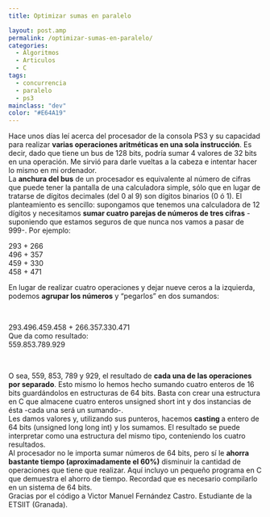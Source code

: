 ```yaml
---
title: Optimizar sumas en paralelo

layout: post.amp
permalink: /optimizar-sumas-en-paralelo/
categories:
  - Algoritmos
  - Articulos
  - C
tags:
  - concurrencia
  - paralelo
  - ps3
mainclass: "dev"
color: "#E64A19"
---
```

<div>
  Hace unos días leí acerca del procesador de la consola PS3 y su capacidad para realizar <b>varias operaciones aritméticas en una sola instrucción</b>. Es decir, dado que tiene un bus de 128 bits, podría sumar 4 valores de 32 bits en una operación. Me sirvió para darle vueltas a la cabeza e intentar hacer lo mismo en mi ordenador.
</div>
<div>
</div>
<div>
  La <b>anchura del bus</b> de un procesador es equivalente al número de cifras que puede tener la pantalla de una calculadora simple, sólo que en lugar de tratarse de dígitos decimales (del 0 al 9) son dígitos binarios (0 ó 1). El planteamiento es sencillo: supongamos que tenemos una calculadora de 12 dígitos y necesitamos <b>sumar cuatro parejas de números de tres cifras</b> -suponiendo que estamos seguros de que nunca nos vamos a pasar de 999-. Por ejemplo:
</div>
<p >
  293 + 266<br /> 496 + 357<br /> 459 + 330<br /> 458 + 471
</p>
<div>
  En lugar de realizar cuatro operaciones y dejar nueve ceros a la izquierda, podemos <b>agrupar los números</b> y &#8220;pegarlos&#8221; en dos sumandos:
</div>

&nbsp;

<div>
  293.496.459.458 + 266.357.330.471
</div>
<div>
  Que da como resultado:
</div>
<div>
  559.853.789.929
</div>

&nbsp;

<div>
  O sea, 559, 853, 789 y 929, el resultado de <b>cada una de las operaciones por separado</b>. Esto mismo lo hemos hecho sumando cuatro enteros de 16 bits guardándolos en estructuras de 64 bits. Basta con crear una estructura en C que almacene cuatro enteros unsigned short int y dos instancias de ésta -cada una será un sumando-.
</div>
<div>
</div>
<div>
  Les damos valores y, utilizando sus punteros, hacemos <b>casting </b>a entero de 64 bits (unsigned long long int) y los sumamos. El resultado se puede interpretar como una estructura del mismo tipo, conteniendo los cuatro resultados.
</div>
<div>
</div>
<div>
  Al procesador no le importa sumar números de 64 bits, pero sí le <b>ahorra bastante tiempo (aproximadamente el 60%)</b> disminuir la cantidad de operaciones que tiene que realizar. Aquí incluyo un pequeño programa en C que demuestra el ahorro de tiempo. Recordad que es necesario compilarlo en un sistema de 64 bits.
</div>
<div>
</div>
<div>
</div>
<div>
</div>
<div>
  Gracias por el código a Victor Manuel Fernández Castro. Estudiante de la ETSIIT (Granada).
</div>
